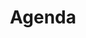 ---
layout: layouts/pages/agenda/list.vto

menu:
  visible: true
  title: "Agenda"
  url: "/agenda"
  order: 4

title: "Agenda"
description: "Agenda pagina beschrijving"

metas:
  title: =title
  description: =description

section_agenda:
  title: "Agenda"
---